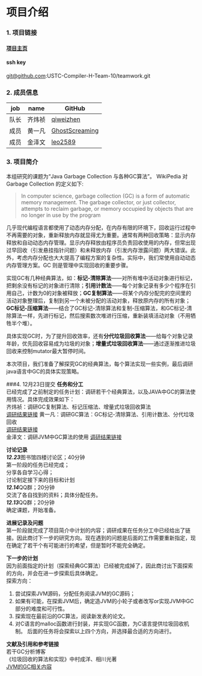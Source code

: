 # 项目介绍
### 1. 项目链接
#### [项目主页](https://github.com/USTC-Compiler-H-Team-10/teamwork.git)
#### ssh key 
git@github.com:USTC-Compiler-H-Team-10/teamwork.git

### 2. 成员信息
 | job  |  name  |    GitHub      |
 | ---- | ------ | -------------- |
 | 队长 | 齐炜祯 |[ qiweizhen](https://github.com/qiweizhen)      |
 | 成员 | 黄一凡 | [GhostScreaming](https://github.com/GhostScreaming) | 
 | 成员 | 金泽文 | [leo2589](https://github.com/leo2589)        |

### 3. 项目简介
本组研究的课题为“Java Garbage Collection 与各种GC算法”。
WikiPedia 对 Garbage Collection 的定义如下:

>In computer science, garbage collection (GC) is a form of automatic memory management. The garbage collector, or just collector, attempts to reclaim garbage, or memory occupied by objects that are no longer in use by the program

几乎现代编程语言都使用了动态内存分配，在内存有限的环境下，回收运行过程中不再需要的对象，重新释放内存就显得尤为重要。通常有两种回收策略：显示内存释放和自动动态内存管理。显示内存释放由程序员负责回收使用的内存，但常出现过早回收（引发悬挂指针问题）和未释放内存（引发内存泄露问题）两大错误。此外，考虑内存分配也大大提高了编程方案的复杂性。实际中，我们常使用自动动态内存管理方案。GC 则是管理中实现回收的重要步骤。

实现GC有几种经典算法，如：**标记-清除算法**——对所有堆中活动对象进行标记，把剩余没有标记的对象进行清除；**引用计数法**——每个对象记录有多少个程序在引用自己，计数为0的对象被释放；**GC复制算法**——将某个内存分配完的空间里的活动对象整理后，复制到另一个未被分配的活动对象，释放原内存的所有对象；**GC标记-压缩算法**——结合了GC标记-清除算法和复制-压缩算法，和GC标记-清除算法一样，先进行标记，然后搜索数次堆进行压缩，重新装填活动对象（不用牺牲半个堆）。

具体实现GC时，为了提升回收效率，还有**分代垃圾回收算法**——给每个对象记录年龄，优先回收容易成为垃圾的对象；**增量式垃圾回收算法**——通过逐渐推进垃圾回收来控制mutator最大暂停时间。

本次项目，我们准备了解探究GC的经典算法，每个算法实现一些实例，最后调研java语言中GC的具体实现策略。
 
###4. 12月23日提交
**任务和分工**  
已经完成了之前制定的任务计划：调研若干个经典算法，以及JAVA中GC的算法使用情况。具体完成效果如下：  
齐炜祯：调研GC复制算法、标记压缩法、增量式垃圾回收算法  
[调研结果链接](https://github.com/USTC-Compiler-H-Team-10/teamwork/blob/master/Algotirhms.md)
黄一凡：调研GC算法：GC标记-清除算法、引用计数法、分代垃圾回收  
[调研结果链接](https://github.com/USTC-Compiler-H-Team-10/teamwork/blob/master/Algorithm%20by%20Fan.md)  
金泽文：调研JVM中GC算法的使用
[调研结果链接](https://github.com/USTC-Compiler-H-Team-10/teamwork/blob/master/notes_for_JVM.md)

**讨论记录**  
***12.23***图书馆四楼讨论区；40分钟  
第一阶段的任务已经完成；  
分享各自学习心得；  
讨论制定接下来的目标和计划  
***12.14***QQ群；20分钟  
交流了各自找到的资料；具体分配任务。  
***12.13***QQ群；20分钟  
确定课题，开始准备。  

**进展记录及问题**  
第一阶段就完成了项目简介中计划的内容；调研成果在任务分工中已经给出了链接。因此商讨下一步的研究方向。现在遇到的问题是后面的工作需要重新指定，现在确定了若干个有可能进行的希望，但是暂时不能完全确定。

**下一步的计划**  
因为前面指定的计划（探索经典GC算法）已经被完成掉了，因此商讨出下面探索的方向，并会在进一步探索后具体确定。  
探索方向：  
1. 尝试探索JVM源码，分配任务阅读JVM的GC源码；
2. 如果有可能，在探索JVM后，确定造JVM的小轮子或者改写or实现JVM中GC部分的难度和可行性。
3. 探索现在最前沿的GC算法，阅读新发表的论文。
4. 对C语言的malloc函数进行封装，并实现GC函数，为C语言提供垃圾回收机制。
后面的任务将会探索以上四个方向，并选择最合适的方向进行。

**文献及引用和参考链接**  
若干GC分析博客  
《垃圾回收的算法和实现》中村成洋、相川光著  
[JVM的GC相关内容](https://javapapers.com/java/how-java-garbage-collection-works )